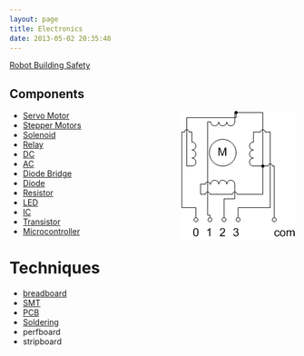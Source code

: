 ```yaml
---
layout: page
title: Electronics
date: 2013-05-02 20:35:48
---
```

<a class="wiki" href="/wiki/robot_building_safety.html" title="Building robots can be dangerous - tips to help your safety">Robot Building Safety</a>

## Components

<div style=" float: right;"><img class="img-responsive" src="/galleries/gallery-1-common-images/138-steppermotor.png"/> </div>

* <a class="wiki" href="/wiki/servo_motor.html" title="A motor with built in positioning control - easily interfaced with digital systems">Servo Motor</a>
* <a class="wiki" href="/wiki/stepper_motors.html" title="Stepper Motors">Stepper Motors</a>
* <a class="wiki" href="/wiki/solenoid.html" title="Solenoid">Solenoid</a>
* <a class="wiki" href="/wiki/electronic_relay.html" title="An electrically activated switch">Relay</a>
* <a class="wiki" href="/wiki/direct_current" title="Direct Current">DC</a>
* <a class="wiki" href="/wiki/alternating_current" title="Alternating Current">AC</a>
* <a class="wiki" href="/wiki/diode_bridge.html" title="Diode Bridge">Diode Bridge</a>
* <a class="wiki" href="/wiki/diode.html" title="Diode">Diode</a>
* <a class="wiki" href="/wiki/resistor.html" title="Resistor">Resistor</a>
* <a class="wiki" href="/wiki/led.html" title="Light Emitting Diode">LED</a>
* <a class="wiki" href="/wiki/ic.html" title="Integrated Circuits">IC</a>
* <a class="wiki" href="/wiki/transistor.html" title="Transistor">Transistor</a>
* [Microcontroller](/wiki/microcontroller)

<h1 id="Techniques">Techniques</h1>

* <a class="wiki" href="/wiki/breadboard.html" title="breadboard">breadboard</a>
* <a class="wiki" href="/wiki/smt.html" title="Surface Mount Technology">SMT</a>
* <a class="wiki" href="/wiki/pcb.html" title="Printed Circuit Board">PCB</a>
* <a class="wiki" href="/wiki/soldering.html" title="The standard method of attaching connecting wires and components to a board">Soldering</a>
* perfboard
* stripboard